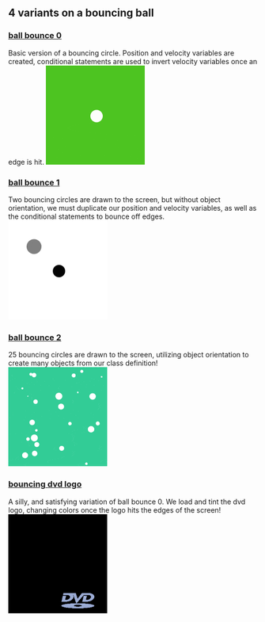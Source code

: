 ## 4 variants on a bouncing ball

### [ball bounce 0](https://github.com/alexthescott/processing_experiments/tree/main/ball_bounce_py/ball_bounce_0)
Basic version of a bouncing circle. Position and velocity variables are created, conditional statements are used to invert velocity variables once an edge is hit.
<img src="./ball_bounce_0/ball_bounce_0.gif">
### [ball bounce 1](https://github.com/alexthescott/processing_experiments/tree/main/ball_bounce_py/ball_bounce_1)
Two bouncing circles are drawn to the screen, but without object orientation, we must duplicate our position and velocity variables, as well as the conditional statements to bounce off edges.
<img src="./ball_bounce_1/ball_bounce_1.gif">
### [ball bounce 2](https://github.com/alexthescott/processing_experiments/tree/main/ball_bounce_py/ball_bounce_2)
25 bouncing circles are drawn to the screen, utilizing object orientation to create many objects from our class definition!
<img src="./ball_bounce_2/ball_bounce_2.gif">
### [bouncing dvd logo](https://github.com/alexthescott/processing_experiments/tree/main/ball_bounce_py/bouncing_dvd_logo)
A silly, and satisfying variation of ball bounce 0. We load and tint the dvd logo, changing colors once the logo hits the edges of the screen!
<img height="200px" src="./bouncing_dvd_logo/bouncing_dvd_logo.gif">